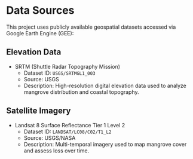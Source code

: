 # Data Sources

This project uses publicly available geospatial datasets accessed via Google Earth Engine (GEE):

## Elevation Data
- SRTM (Shuttle Radar Topography Mission)
  - Dataset ID: `USGS/SRTMGL1_003`
  - Source: USGS
  - Description: High-resolution digital elevation data used to analyze mangrove distribution and coastal topography.

## Satellite Imagery
- Landsat 8 Surface Reflectance Tier 1 Level 2
  - Dataset ID: `LANDSAT/LC08/C02/T1_L2`
  - Source: USGS/NASA
  - Description: Multi-temporal imagery used to map mangrove cover and assess loss over time.
